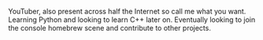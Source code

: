YouTuber, also present across half the Internet so call me what you want. Learning Python and looking to learn C++ later on. Eventually looking to join the console homebrew scene and contribute to other projects.

<!---
FarmYard-Gaming/FarmYard-Gaming is a ✨ special ✨ repository because its `README.md` (this file) appears on your GitHub profile.
You can click the Preview link to take a look at your changes.
--->
